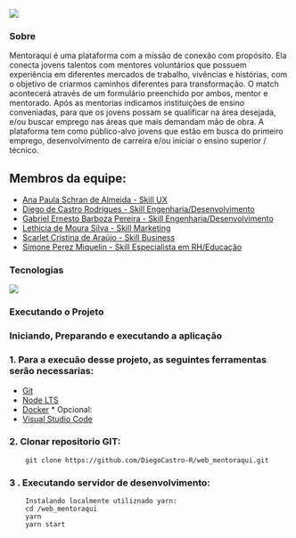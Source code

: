  ![](https://boring-franklin-762cbf.netlify.app/static/media/logoUPsf.3e2f02d9.png)
### Sobre

Mentoraqui é uma plataforma com a  missão de conexão com propósito. Ela conecta  jovens talentos com mentores voluntários que possuem experiência em diferentes mercados de trabalho, vivências e histórias, com o objetivo de criarmos caminhos diferentes para transformação. O match acontecerá através de um formulário preenchido por ambos, mentor e mentorado. Após as mentorias indicamos instituições de ensino conveniadas, para que os jovens possam se qualificar na área desejada, e/ou buscar emprego nas áreas que mais demandam mão de obra. A plataforma tem como público-alvo jovens que estão em busca do primeiro emprego, desenvolvimento de carreira e/ou iniciar o ensino superior / técnico.

## Membros da equipe: 
- [Ana Paula Schran de Almeida - Skill UX](https://www.linkedin.com/in/anaschran/)
- [Diego de Castro Rodrigues - Skill Engenharia/Desenvolvimento](https://www.linkedin.com/in/diegocastro-r/)
- [Gabriel Ernesto Barboza Pereira - Skill Engenharia/Desenvolvimento](https://www.linkedin.com/in/gabriel-ernesto-barboza-pereira-6933621a2/) 
- [Lethicia de Moura Silva - Skill Marketing](https://www.linkedin.com/in/lethicia-moura-307183ba/)
- [Scarlet Cristina de Araújo - Skill Business](https://www.linkedin.com/in/scarlet-ara%C3%BAjo-61160852/)
- [Simone Perez Miquelin - Skill Especialista em RH/Educação](https://www.linkedin.com/in/simone-miquelin/)

### Tecnologias
![](https://miro.medium.com/max/1024/1*Ukhx76VQ8E6JXEW7xfIzSA.png)
### Executando o Projeto
### Iniciando, Preparando e executando a aplicação
### 1. Para a execuão desse projeto, as seguintes ferramentas serão necessarias:

   - [Git](https://git-scm.com/downloads)
   - [Node LTS](https://nodejs.org/dist/v12.16.2/node-v12.16.2-x64.msi)
   - [Docker](https://www.docker.com/)
    * Opcional:
   - [Visual Studio Code](https://code.visualstudio.com/)

   ### 2. Clonar repositorio GIT: 
        git clone https://github.com/DiegoCastro-R/web_mentoraqui.git
   ### 3 . Executando servidor de desenvolvimento:
        Instalando localmente utiliznado yarn:
        cd /web_mentoraqui
        yarn
        yarn start
